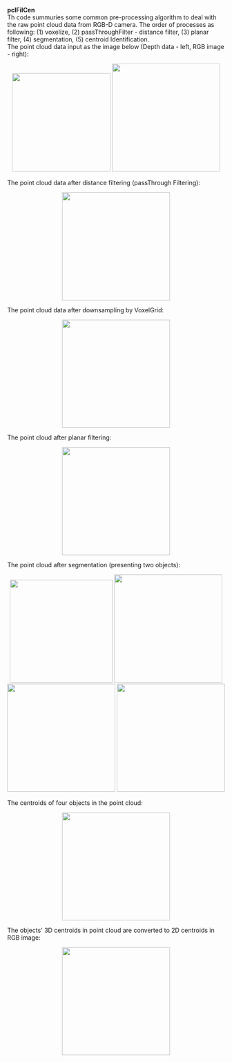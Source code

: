 **pclFilCen**\
Th code summuries some common pre-processing algorithm to deal with the raw point cloud data from RGB-D camera. The order of processes as following: (1) voxelize, (2) passThroughFilter - distance filter, (3) planar filter, (4) segmentation, (5) centroid Identification.\
The point cloud data input as the image below (Depth data - left, RGB image - right):
<p align="center">
  <img src="https://github.com/buivn/images/blob/master/pcdInput.png" width="228">
  <img src="https://github.com/buivn/images/blob/master/4objectnew1.jpg" width="250">
</p>
The point cloud data after distance filtering (passThrough Filtering):
<p align="center">
  <img src="https://github.com/buivn/images/blob/master/afterPassthroughFilter.png" width="250">
</p>

The point cloud data after downsampling by VoxelGrid:
<p align="center">
  <img src="https://github.com/buivn/images/blob/master/Downsampling061319.png" width="250">
</p>

The point cloud after planar filtering: 
<p align="center">
  <img src="https://github.com/buivn/images/blob/master/planerFiltering1.png" width="250">
</p>
The point cloud after segmentation (presenting two objects):
<p align="center">
  <img src="https://github.com/buivn/images/blob/master/object1061319.png" width="238">
  <img src="https://github.com/buivn/images/blob/master/object2061319.png" width="250">
  <img src="https://github.com/buivn/images/blob/master/object3061319.png" width="250">
  <img src="https://github.com/buivn/images/blob/master/object4061319.png" width="250">
</p>
The centroids of four objects in the point cloud:
<p align="center">
  <img src="https://github.com/buivn/images/blob/master/centroid3D.png" width="250">
</p>
The objects' 3D centroids in point cloud are converted to 2D centroids in RGB image:
<p align="center">
  <img src="https://github.com/buivn/images/blob/master/2Dcentroids.png" width="250">
</p>
